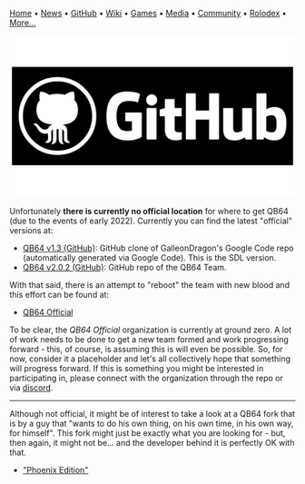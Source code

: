[Home](https://qb64.com) • [News](news.md) • [GitHub](github.md) • [Wiki](wiki.md) • [Games](games.md) • [Media](media.md) • [Community](community.md) • [Rolodex](rolodex.md) • [More...](more.md)

![GitHub](images/github.png)

Unfortunately **there is currently no official location** for where to get QB64 (due to the events of early 2022). Currently you can find the latest "official" versions at:

- [QB64 v1.3 (GitHub)](https://github.com/Galleondragon/qb64): GitHub clone of GalleonDragon's Google Code repo (automatically generated via Google Code).  This is the SDL version.
- [QB64 v2.0.2 (GitHub)](https://github.com/QB64Team/qb64): GitHub repo of the QB64 Team.

With that said, there is an attempt to "reboot" the team with new blood and this effort can be found at:

- [QB64 Official](https://github.com/QB64Official)

To be clear, the *QB64 Official* organization is currently at ground zero.  A lot of work needs to be done to get a new team formed and work progressing forward - this, of course, is assuming this is will even be possible.  So, for now, consider it a placeholder and let's all collectively hope that something will progress forward.  If this is something you might be interested in participating in, please connect with the organization through the repo or via [discord](community.md).

---

Although not official, it might be of interest to take a look at a QB64 fork that is by a guy that "wants to do his own thing, on his own time, in his own way, for himself".  This fork might just be exactly what you are looking for - but, then again, it might not be... and the developer behind it is perfectly OK with that.

- ["Phoenix Edition"](https://github.com/QB64-Phoenix-Edition/QB64pe/)